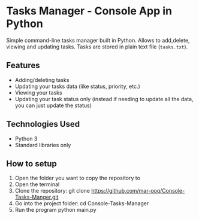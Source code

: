 # Tasks Manager - Console App in Python

Simple command-line tasks manager built in Python. Allows to add,delete, viewing and updating tasks. Tasks are stored in plain text file (`tasks.txt`).

## Features
- Adding/deleting tasks
- Updating your tasks data (like status, priority, etc.)
- Viewing your tasks
- Updating your task status only (instead if needing to update all the data, you can just update the status)

## Technologies Used
- Python 3
- Standard libraries only

## How to setup
1. Open the folder you want to copy the repository to
2. Open the terminal
3. Clone the repository:
   git clone https://github.com/mar-ooq/Console-Tasks-Manger.git
4. Go into the project folder:
   cd Console-Tasks-Manager
5. Run the program
   python main.py
